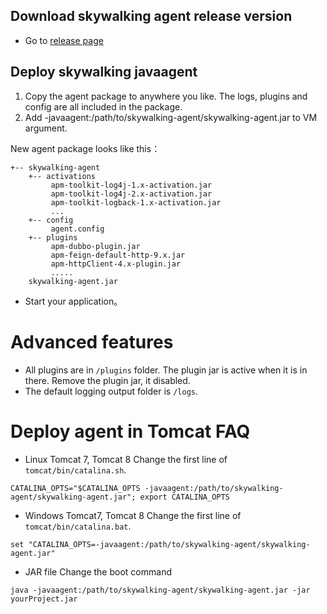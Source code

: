 ## Download skywalking agent release version
- Go to [release page](http://skywalking.apache.org/downloads/)

## Deploy skywalking javaagent
1. Copy the agent package to anywhere you like. The logs, plugins and config are all included in the package.
2. Add -javaagent:/path/to/skywalking-agent/skywalking-agent.jar to VM argument. 

New agent package looks like this：
```
+-- skywalking-agent
    +-- activations
         apm-toolkit-log4j-1.x-activation.jar
         apm-toolkit-log4j-2.x-activation.jar
         apm-toolkit-logback-1.x-activation.jar
         ...
    +-- config
         agent.config  
    +-- plugins
         apm-dubbo-plugin.jar
         apm-feign-default-http-9.x.jar
         apm-httpClient-4.x-plugin.jar
         .....
    skywalking-agent.jar
```

- Start your application。

# Advanced features
- All plugins are in `/plugins` folder. The plugin jar is active when it is in there. Remove the plugin jar, it disabled.
- The default logging output folder is `/logs`.

# Deploy agent in Tomcat FAQ
- Linux Tomcat 7, Tomcat 8
Change the first line of `tomcat/bin/catalina.sh`.
```shell
CATALINA_OPTS="$CATALINA_OPTS -javaagent:/path/to/skywalking-agent/skywalking-agent.jar"; export CATALINA_OPTS
```

- Windows Tomcat7, Tomcat 8
Change the first line of `tomcat/bin/catalina.bat`.
```shell
set "CATALINA_OPTS=-javaagent:/path/to/skywalking-agent/skywalking-agent.jar"
```
- JAR file
Change the boot command
 ```shell
 java -javaagent:/path/to/skywalking-agent/skywalking-agent.jar -jar yourProject.jar
 ```
